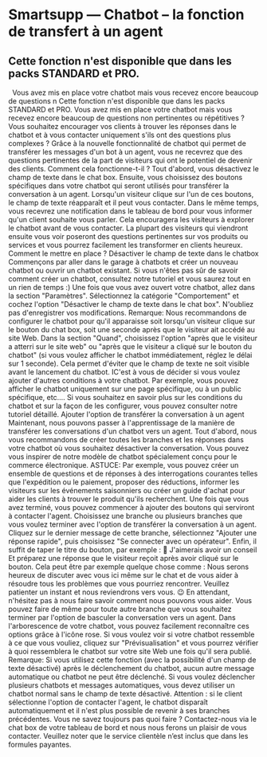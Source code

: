 # Smartsupp — Chatbot – la fonction de transfert à un agent
## Cette fonction n'est disponible que dans les packs STANDARD et PRO.
  Vous avez mis en place votre chatbot mais vous recevez encore beaucoup de questions n
Cette fonction n'est disponible que dans les packs STANDARD et PRO.
Vous avez mis en place votre chatbot mais vous recevez encore beaucoup de questions non pertinentes ou répétitives ? Vous souhaitez encourager vos clients à trouver les réponses dans le chatbot et à vous contacter uniquement s'ils ont des questions plus complexes ?
Grâce à la nouvelle fonctionnalité de chatbot qui permet de transférer les messages d'un bot à un agent, vous ne recevrez que des questions pertinentes de la part de visiteurs qui ont le potentiel de devenir des clients.
Comment cela fonctionne-t-il ?
Tout d'abord, vous désactivez le champ de texte dans le chat box. Ensuite, vous choisissez des boutons spécifiques dans votre chatbot qui seront utilisés pour transférer la conversation à un agent. Lorsqu'un visiteur clique sur l'un de ces boutons, le champ de texte réapparaît et il peut vous contacter. Dans le même temps, vous recevrez une notification dans le tableau de bord pour vous informer qu'un client souhaite vous parler.
Cela encouragera les visiteurs à explorer le chatbot avant de vous contacter. La plupart des visiteurs qui viendront ensuite vous voir poseront des questions pertinentes sur vos produits ou services et vous pourrez facilement les transformer en clients heureux.
Comment le mettre en place ?
Désactiver le champ de texte dans le chatbox
Commençons par aller dans le garage à chatbots et créer un nouveau chatbot ou ouvrir un chatbot existant. Si vous n'êtes pas sûr de savoir comment créer un chatbot, consultez notre tutoriel et vous saurez tout en un rien de temps :)
Une fois que vous avez ouvert votre chatbot, allez dans la section "Paramètres".
Sélectionnez la catégorie "Comportement" et cochez l'option "Désactiver le champ de texte dans le chat box". N'oubliez pas d'enregistrer vos modifications.
Remarque: Nous recommandons de configurer le chatbot pour qu'il apparaisse soit lorsqu'un visiteur clique sur le bouton du chat box, soit une seconde après que le visiteur ait accédé au site Web.
Dans la section "Quand", choisissez l'option "après que le visiteur a atterri sur le site web" ou "après que le visiteur a cliqué sur le bouton du chatbot" (si vous voulez afficher le chatbot immédiatement, réglez le délai sur 1 seconde).
Cela permet d'éviter que le champ de texte ne soit visible avant le lancement du chatbot.
IC'est à vous de décider si vous voulez ajouter d'autres conditions à votre chatbot. Par exemple, vous pouvez afficher le chatbot uniquement sur une page spécifique, ou à un public spécifique, etc.... Si vous souhaitez en savoir plus sur les conditions du chatbot et sur la façon de les configurer, vous pouvez consulter notre tutoriel détaillé.
Ajouter l'option de transférer la conversation à un agent
Maintenant, nous pouvons passer à l'apprentissage de la manière de transférer les conversations d'un chatbot vers un agent. Tout d'abord, nous vous recommandons de créer toutes les branches et les réponses dans votre chatbot où vous souhaitez désactiver la conversation. Vous pouvez vous inspirer de notre modèle de chatbot spécialement conçu pour le commerce électronique.
ASTUCE: Par exemple, vous pouvez créer un ensemble de questions et de réponses à des interrogations courantes telles que l'expédition ou le paiement, proposer des réductions, informer les visiteurs sur les événements saisonniers ou créer un guide d'achat pour aider les clients à trouver le produit qu'ils recherchent.
Une fois que vous avez terminé, vous pouvez commencer à ajouter des boutons qui serviront à contacter l'agent. Choisissez une branche ou plusieurs branches que vous voulez terminer avec l'option de transférer la conversation à un agent. Cliquez sur le dernier message de cette branche, sélectionnez "Ajouter une réponse rapide", puis choisissez "Se connecter avec un opérateur".
Enfin, il suffit de taper le titre du bouton, par exemple : 💬 J'aimerais avoir un conseil
Et préparez une réponse que le visiteur reçoit après avoir cliqué sur le bouton. Cela peut être par exemple quelque chose comme :
Nous serons heureux de discuter avec vous ici même sur le chat et de vous aider à résoudre tous les problèmes que vous pourriez rencontrer. Veuillez patienter un instant et nous reviendrons vers vous. 😉 En attendant, n'hésitez pas à nous faire savoir comment nous pouvons vous aider. 
Vous pouvez faire de même pour toute autre branche que vous souhaitez terminer par l'option de basculer la conversation vers un agent. Dans l'arborescence de votre chatbot, vous pouvez facilement reconnaître ces options grâce à l'icône rose.
Si vous voulez voir si votre chatbot ressemble à ce que vous vouliez, cliquez sur "Prévisualisation" et vous pourrez vérifier à quoi ressemblera le chatbot sur votre site Web une fois qu'il sera publié.
Remarque: Si vous utilisez cette fonction (avec la possibilité d'un champ de texte désactivé) après le déclenchement du chatbot, aucun autre message automatique ou chatbot ne peut être déclenché. Si vous voulez déclencher plusieurs chatbots et messages automatiques, vous devez utiliser un chatbot normal sans le champ de texte désactivé.
Attention : si le client sélectionne l'option de contacter l'agent, le chatbot disparaît automatiquement et il n'est plus possible de revenir à ses branches précédentes. 
Vous ne savez toujours pas quoi faire ? Contactez-nous via le chat box de votre tableau de bord et nous nous ferons un plaisir de vous contacter. Veuillez noter que le service clientèle n’est inclus que dans les formules payantes.

